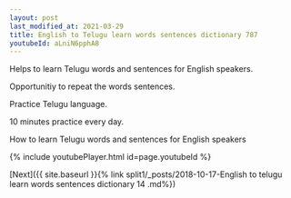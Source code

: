 ```yaml
---
layout: post
last_modified_at: 2021-03-29
title: English to Telugu learn words sentences dictionary 787 
youtubeId: aLniN6pphA8
---
```

 
 
Helps to learn Telugu words and sentences for English speakers.

Opportunitiy to repeat the words sentences. 

Practice Telugu language. 
 
10 minutes practice every day. 
 
How to learn Telugu words and sentences for English speakers 
 
{% include youtubePlayer.html id=page.youtubeId %}
 
 
[Next]({{ site.baseurl }}{% link  split1/_posts/2018-10-17-English to telugu learn words sentences dictionary 14 .md%})
 
